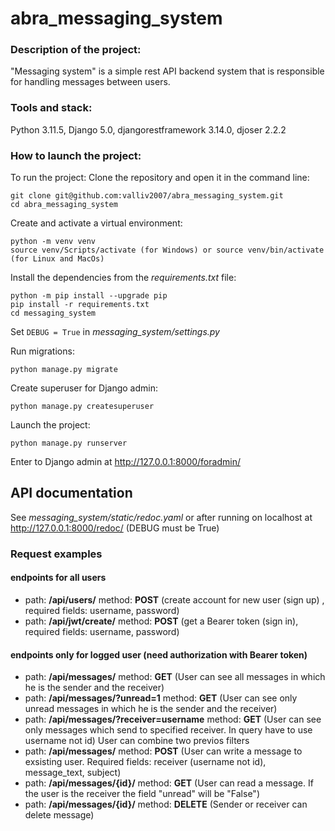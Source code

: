 # abra_messaging_system

### Description of the project:
"Messaging system" is a simple rest API backend system that is responsible for handling
messages between users.

### Tools and stack:
Python 3.11.5, Django 5.0, djangorestframework 3.14.0, djoser 2.2.2

### How to launch the project:
To run the project: Clone the repository and open it in the command line:
```
git clone git@github.com:valliv2007/abra_messaging_system.git
cd abra_messaging_system
```
Create and activate a virtual environment:
```
python -m venv venv
source venv/Scripts/activate (for Windows) or source venv/bin/activate (for Linux and MacOs)
```
Install the dependencies from the *requirements.txt* file:
```
python -m pip install --upgrade pip
pip install -r requirements.txt
cd messaging_system
```
Set ```DEBUG = True``` in *messaging_system/settings.py*

Run migrations:
```
python manage.py migrate
```
Create superuser for Django admin:
```
python manage.py createsuperuser
```
Launch the project:
```
python manage.py runserver

```
Enter to Django admin at http://127.0.0.1:8000/foradmin/

## API documentation
See *messaging_system/static/redoc.yaml* or after running on localhost at http://127.0.0.1:8000/redoc/ (DEBUG must be True)
### Request examples

#### endpoints for all users
- path: **/api/users/** method: **POST** (create account for new user (sign up) , required fields: username, password)
- path: **/api/jwt/create/** method: **POST** (get a Bearer token (sign in), required fields: username, password)

#### endpoints only for logged user (need authorization with Bearer token)
- path: **/api/messages/** method: **GET** (User can see all messages in which he is the sender and the receiver)
- path: **/api/messages/?unread=1** method: **GET** (User can see only unread messages in which he is the sender and the receiver)
- path: **/api/messages/?receiver=username** method: **GET** (User can see only messages which send to specified receiver. In query have to use username not id) User can combine two previos filters
- path: **/api/messages/** method: **POST** (User can write a message to exsisting user. Required fields: receiver (username not id), message_text, subject)
- path: **/api/messages/{id}/** method: **GET** (User can read a message. If the user is the receiver the field "unread" will be "False")
- path: **/api/messages/{id}/** method: **DELETE** (Sender or receiver can delete message)
